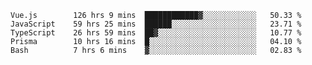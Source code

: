 <!--START_SECTION:waka-->

```text
Vue.js        126 hrs 9 mins  ████████████▓░░░░░░░░░░░░   50.33 %
JavaScript    59 hrs 25 mins  ██████░░░░░░░░░░░░░░░░░░░   23.71 %
TypeScript    26 hrs 59 mins  ██▓░░░░░░░░░░░░░░░░░░░░░░   10.77 %
Prisma        10 hrs 16 mins  █░░░░░░░░░░░░░░░░░░░░░░░░   04.10 %
Bash          7 hrs 6 mins    ▓░░░░░░░░░░░░░░░░░░░░░░░░   02.83 %
```

<!--END_SECTION:waka-->
